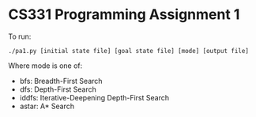 # CS331 Programming Assignment 1

To run:

	./pa1.py [initial state file] [goal state file] [mode] [output file]

Where mode is one of:
  * bfs: Breadth-First Search
  * dfs: Depth-First Search
  * iddfs: Iterative-Deepening Depth-First Search
  * astar: A\* Search


<!--
vim: syntax=markdown
-->

